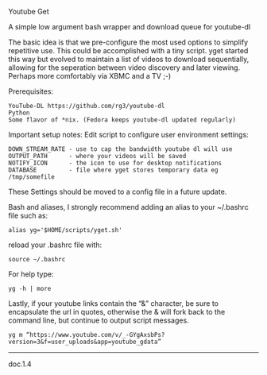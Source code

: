 Youtube Get

A simple low argument bash wrapper and download queue for youtube-dl

The basic idea is that we pre-configure the most used options to simplify repetitive use. This could be accomplished with a tiny script. yget started this way but evolved to maintain a list of videos to download sequentially, allowing for the seperation between video discovery and later viewing. Perhaps more comfortably via XBMC and a TV ;-)

Prerequisites:

    YouTube-DL https://github.com/rg3/youtube-dl
    Python
    Some flavor of *nix. (Fedora keeps youtube-dl updated regularly)

Important setup notes: Edit script to configure user environment settings:

    DOWN_STREAM_RATE - use to cap the bandwidth youtube dl will use
    OUTPUT_PATH      - where your videos will be saved
    NOTIFY_ICON      - the icon to use for desktop notifications
    DATABASE         - file where yget stores temporary data eg /tmp/somefile

These Settings should be moved to a config file in a future update.

Bash and aliases, I strongly recommend adding an alias to your ~/.bashrc file such as:

    alias yg='$HOME/scripts/yget.sh'

reload your .bashrc file with:

    source ~/.bashrc
     
For help type:

    yg -h | more

Lastly, if your youtube links contain the “&” character, be sure to encapsulate the url in quotes, otherwise the & will fork back to the command line, but continue to output script messages.

    yg m “https://www.youtube.com/v/_-GYgAxsbPs?version=3&f=user_uploads&app=youtube_gdata”

-------
doc.1.4


